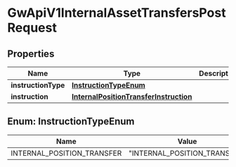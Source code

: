 

# GwApiV1InternalAssetTransfersPostRequest


## Properties

| Name | Type | Description | Notes |
|------------ | ------------- | ------------- | -------------|
|**instructionType** | [**InstructionTypeEnum**](#InstructionTypeEnum) |  |  |
|**instruction** | [**InternalPositionTransferInstruction**](InternalPositionTransferInstruction.md) |  |  |



## Enum: InstructionTypeEnum

| Name | Value |
|---- | -----|
| INTERNAL_POSITION_TRANSFER | &quot;INTERNAL_POSITION_TRANSFER&quot; |



